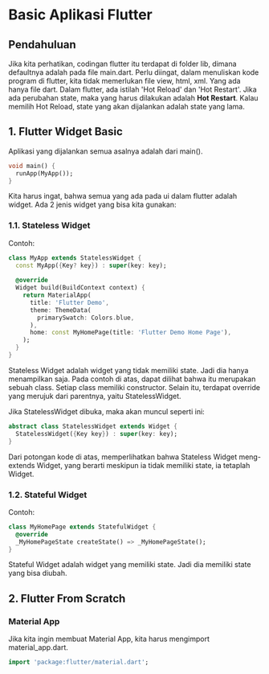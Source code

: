 # Basic Aplikasi Flutter

## Pendahuluan
Jika kita perhatikan, codingan flutter itu terdapat di folder lib, dimana defaultnya adalah pada file main.dart. Perlu diingat, dalam menuliskan kode program di flutter, kita tidak memerlukan file view, html, xml. Yang ada hanya file dart.
Dalam flutter, ada istilah 'Hot Reload' dan 'Hot Restart'. Jika ada perubahan state, maka yang harus dilakukan adalah **Hot Restart**. Kalau memilih Hot Reload, state yang akan dijalankan adalah state yang lama.

## 1. Flutter Widget Basic
Aplikasi yang dijalankan semua asalnya adalah dari main().
```dart
void main() {
  runApp(MyApp());
}
```

Kita harus ingat, bahwa semua yang ada pada ui dalam flutter adalah widget.
Ada 2 jenis widget yang bisa kita gunakan:

### 1.1. Stateless Widget
Contoh:
```dart
class MyApp extends StatelessWidget {
  const MyApp({Key? key}) : super(key: key);
  
  @override
  Widget build(BuildContext context) {
    return MaterialApp(
      title: 'Flutter Demo',
      theme: ThemeData(
        primarySwatch: Colors.blue,
      ),
      home: const MyHomePage(title: 'Flutter Demo Home Page'),
    );
  }
}
```
Stateless Widget adalah widget yang tidak memiliki state. Jadi dia hanya menampilkan saja. Pada contoh di atas, dapat dilihat bahwa itu merupakan sebuah class. Setiap class memiliki constructor. Selain itu, terdapat override yang merujuk dari parentnya, yaitu StatelessWidget.

Jika StatelessWidget dibuka, maka akan muncul seperti ini:
```dart
abstract class StatelessWidget extends Widget {
  StatelessWidget({Key key}) : super(key: key);
}
```
Dari potongan kode di atas, memperlihatkan bahwa Stateless Widget meng-extends Widget, yang berarti meskipun ia tidak memiliki state, ia tetaplah Widget.

### 1.2. Stateful Widget
Contoh:
```dart
class MyHomePage extends StatefulWidget {
  @override
  _MyHomePageState createState() => _MyHomePageState();
}
```
Stateful Widget adalah widget yang memiliki state. Jadi dia memiliki state yang bisa diubah.

## 2. Flutter From Scratch

### Material App
Jika kita ingin membuat Material App, kita harus mengimport material_app.dart.
```dart
import 'package:flutter/material.dart';
```
